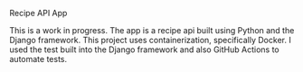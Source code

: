 Recipe API App

This is a work in progress. The app is a recipe api built using Python and the Django framework. This project uses containerization, specifically Docker. I used the test built into the Django framework and also GitHub Actions to automate tests.
